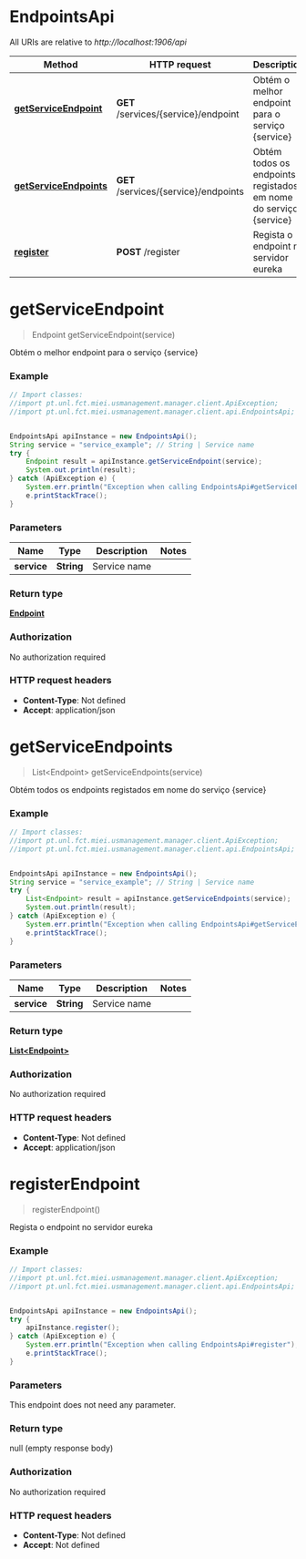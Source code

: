 # EndpointsApi

All URIs are relative to *http://localhost:1906/api*

Method | HTTP request | Description
------------- | ------------- | -------------
[**getServiceEndpoint**](EndpointsApi.md#getserviceendpoint) | **GET** /services/{service}/endpoint | Obtém o melhor endpoint para o serviço {service}
[**getServiceEndpoints**](EndpointsApi.md#getserviceendpoints) | **GET** /services/{service}/endpoints | Obtém todos os endpoints registados em nome do serviço {service}
[**register**](EndpointsApi.md#registerendpoint) | **POST** /register | Regista o endpoint no servidor eureka


<a name="GetServiceEndpoint"></a>
# **getServiceEndpoint**
> Endpoint getServiceEndpoint(service)

Obtém o melhor endpoint para o serviço {service}

### Example
```java
// Import classes:
//import pt.unl.fct.miei.usmanagement.manager.client.ApiException;
//import pt.unl.fct.miei.usmanagement.manager.client.api.EndpointsApi;


EndpointsApi apiInstance = new EndpointsApi();
String service = "service_example"; // String | Service name
try {
    Endpoint result = apiInstance.getServiceEndpoint(service);
    System.out.println(result);
} catch (ApiException e) {
    System.err.println("Exception when calling EndpointsApi#getServiceEndpoint");
    e.printStackTrace();
}
```

### Parameters

Name | Type | Description  | Notes
------------- | ------------- | ------------- | -------------
 **service** | **String**| Service name |

### Return type

[**Endpoint**](Endpoint.md)

### Authorization

No authorization required

### HTTP request headers

 - **Content-Type**: Not defined
 - **Accept**: application/json

<a name="getServiceEndpoints"></a>
# **getServiceEndpoints**
> List&lt;Endpoint&gt; getServiceEndpoints(service)

Obtém todos os endpoints registados em nome do serviço {service}

### Example
```java
// Import classes:
//import pt.unl.fct.miei.usmanagement.manager.client.ApiException;
//import pt.unl.fct.miei.usmanagement.manager.client.api.EndpointsApi;


EndpointsApi apiInstance = new EndpointsApi();
String service = "service_example"; // String | Service name
try {
    List<Endpoint> result = apiInstance.getServiceEndpoints(service);
    System.out.println(result);
} catch (ApiException e) {
    System.err.println("Exception when calling EndpointsApi#getServiceEndpoints");
    e.printStackTrace();
}
```

### Parameters

Name | Type | Description  | Notes
------------- | ------------- | ------------- | -------------
 **service** | **String**| Service name |

### Return type

[**List&lt;Endpoint&gt;**](Endpoint.md)

### Authorization

No authorization required

### HTTP request headers

 - **Content-Type**: Not defined
 - **Accept**: application/json

<a name="register"></a>
# **registerEndpoint**
> registerEndpoint()

Regista o endpoint no servidor eureka

### Example
```java
// Import classes:
//import pt.unl.fct.miei.usmanagement.manager.client.ApiException;
//import pt.unl.fct.miei.usmanagement.manager.client.api.EndpointsApi;


EndpointsApi apiInstance = new EndpointsApi();
try {
    apiInstance.register();
} catch (ApiException e) {
    System.err.println("Exception when calling EndpointsApi#register");
    e.printStackTrace();
}
```

### Parameters
This endpoint does not need any parameter.

### Return type

null (empty response body)

### Authorization

No authorization required

### HTTP request headers

 - **Content-Type**: Not defined
 - **Accept**: Not defined

